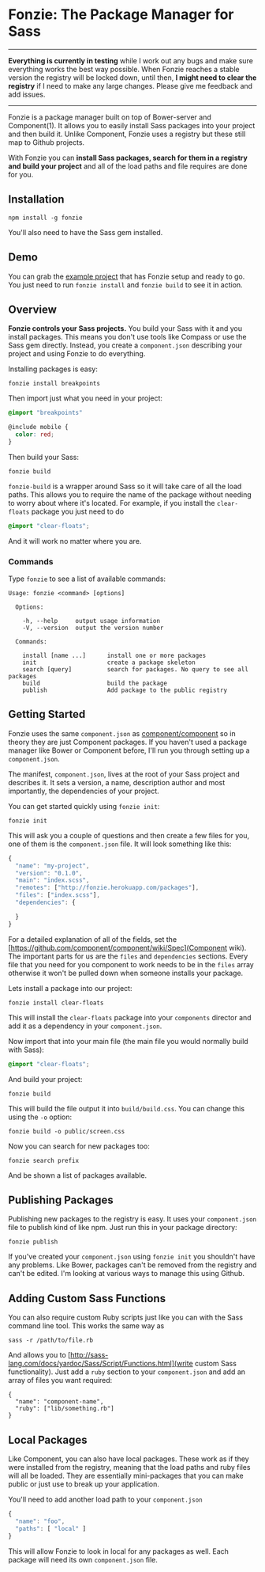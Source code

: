 # Fonzie: The Package Manager for Sass 

---

**Everything is currently in testing** while I work out any bugs and make sure everything works the best
way possible. When Fonzie reaches a stable version the registry will be locked down, until then, **I might
need to clear the registry** if I need to make any large changes. Please give me feedback and add issues.

---

Fonzie is a package manager built on top of Bower-server and Component(1). It allows you to easily install
Sass packages into your project and then build it. Unlike Component, Fonzie uses a registry but these still
map to Github projects.

With Fonzie you can **install Sass packages, search for them in a registry and build your project** and all of
the load paths and file requires are done for you.

## Installation

```
npm install -g fonzie
```

You'll also need to have the Sass gem installed.

## Demo

You can grab the [example project](http://github.com/fonzie/example-project) that has Fonzie setup and ready to go. You
just need to run `fonzie install` and `fonzie build` to see it in action.

## Overview

**Fonzie controls your Sass projects.** You build your Sass with it and you install packages. This means you don't
use tools like Compass or use the Sass gem directly. Instead, you create a `component.json` describing your
project and using Fonzie to do everything.

Installing packages is easy:

```
fonzie install breakpoints
```

Then import just what you need in your project:

```scss
@import "breakpoints"

@include mobile {
  color: red;
}
```

Then build your Sass:

```
fonzie build
```

`fonzie-build` is a wrapper around Sass so it will take care of all the load paths. This allows you to require
the name of the package without needing to worry about where it's located. For example, if you install the `clear-floats`
package you just need to do

```scss
@import "clear-floats";
```

And it will work no matter where you are.

### Commands

Type `fonzie` to see a list of available commands:

```
Usage: fonzie <command> [options]

  Options:

    -h, --help     output usage information
    -V, --version  output the version number

  Commands:

    install [name ...]      install one or more packages
    init                    create a package skeleton
    search [query]          search for packages. No query to see all packages
    build                   build the package
    publish                 Add package to the public registry

```

## Getting Started

Fonzie uses the same `component.json` as [component/component](Component) so in theory they are just Component packages. 
If you haven't used a package manager like Bower or Component before, I'll run you through setting up a `component.json`.

The manifest, `component.json`, lives at the root of your Sass project and describes it. It sets a version, a name, description
author and most importantly, the dependencies of your project.

You can get started quickly using `fonzie init`:

```
fonzie init
```

This will ask you a couple of questions and then create a few files for you, one of them is the `component.json` file. It 
will look something like this:

```js
{
  "name": "my-project",
  "version": "0.1.0",
  "main": "index.scss",
  "remotes": ["http://fonzie.herokuapp.com/packages"],
  "files": ["index.scss"],
  "dependencies": {

  }
}

```

For a detailed explanation of all of the fields, set the [https://github.com/component/component/wiki/Spec](Component wiki).
The important parts for us are the `files` and `dependencies` sections. Every file that you need for you component
to work needs to be in the `files` array otherwise it won't be pulled down when someone installs your package.

Lets install a package into our project:

```
fonzie install clear-floats
```

This will install the `clear-floats` package into your `components` director and add it as a dependency in your `component.json`.

Now import that into your main file (the main file you would normally build with Sass):

```scss
@import "clear-floats";
```

And build your project:

```
fonzie build
```

This will build the file output it into `build/build.css`. You can change this using the `-o` option:

```
fonzie build -o public/screen.css
```

Now you can search for new packages too:

```
fonzie search prefix
```

And be shown a list of packages available.

## Publishing Packages

Publishing new packages to the registry is easy. It uses your `component.json` file to publish kind of like npm. Just
run this in your package directory:

```
fonzie publish
```

If you've created your `component.json` using `fonzie init` you shouldn't have any problems. Like Bower, packages can't
be removed from the registry and can't be edited. I'm looking at various ways to manage this using Github.


## Adding Custom Sass Functions

You can also require custom Ruby scripts just like you can with the Sass command line tool. This works the same way
as 

```
sass -r /path/to/file.rb
```

And allows you to [http://sass-lang.com/docs/yardoc/Sass/Script/Functions.html](write custom Sass functionality). Just
add a `ruby` section to your `component.json` and add an array of files you want required:

```
{
  "name": "component-name",
  "ruby": ["lib/something.rb"]
}
```

## Local Packages

Like Component, you can also have local packages. These work as if they were installed from the registry, meaning
that the load paths and ruby files will all be loaded. They are essentially mini-packages that you can make public
or just use to break up your application.

You'll need to add another load path to your `component.json`

```js
{ 
  "name": "foo",
  "paths": [ "local" ]
}
```

This will allow Fonzie to look in local for any packages as well. Each package will need its own `component.json` file.


